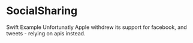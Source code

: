 # SocialSharing
Swift Example
Unfortunatly Apple withdrew its support for facebook, and tweets - relying on apis instead.
